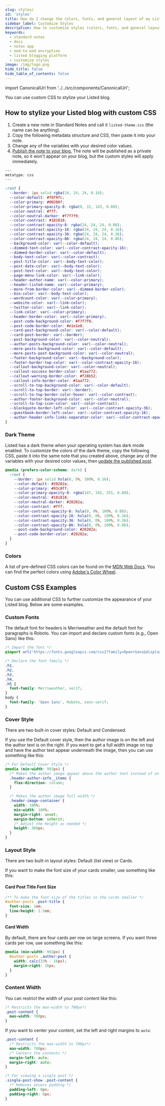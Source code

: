 ```yaml
---
slug: styles/
id: 'styles'
title: How do I change the colors, fonts, and general layout of my Listed blog?
sidebar_label: Customize Styles
description: How to customize styles (colors, fonts, and general layout) of your Listed blog.
keywords:
  - standard notes
  - docs
  - notes app
  - end-to-end encryption
  - listed blogging platform
  - customize styles
image: /img/logo.png
hide_title: false
hide_table_of_contents: false
---
```


<!-- Copied from https://standardnotes.com/help/66/how-do-i-change-the-colors-fonts-and-general-layout-of-my-listed-blog -->

import CanonicalUrl from '../../src/components/CanonicalUrl';

<CanonicalUrl
 canonicalUrl="https://standardnotes.com/help/66/how-do-i-change-the-colors-fonts-and-general-layout-of-my-listed-blog"
/>

You can use custom CSS to stylize your Listed blog.

## How to stylize your Listed blog with custom CSS

1. Create a new note in Standard Notes and call it `listed-theme.css` (the name can be anything).
2. Copy the following metadata structure and CSS, then paste it into your note.
3. Change any of the variables with your desired color values.
4. [Publish the note to your blog.](./publish.md) The note will be published as a private note, so it won't appear on your blog, but the custom styles will apply immediately.

```css
---
metatype: css
---

:root {
  --border: 1px solid rgba(24, 24, 24, 0.16);
  --color-default: #f8f9fc;
  --color-primary: #00208f;
  --color-primary-opacity-8: rgba(0, 32, 143, 0.08);
  --color-neutral: #fff;
  --color-neutral-darker: #f7f7f9;
  --color-contrast: #181818;
  --color-contrast-opacity-8: rgba(24, 24, 24, 0.08);
  --color-contrast-opacity-16: rgba(24, 24, 24, 0.16);
  --color-contrast-opacity-36: rgba(24, 24, 24, 0.36);
  --color-contrast-opacity-86: rgba(24, 24, 24, 0.86);
  --background-color: var(--color-default);
  --dimmed-text-color: var(--color-contrast-opacity-16);
  --dimmed-border-color: var(--color-default);
  --body-text-color: var(--color-contrast);
  --post-title-color: var(--body-text-color);
  --post-date-color: var(--body-text-color);
  --post-text-color: var(--body-text-color);
  --page-menu-link-color: var(--link-color);
  --header-author-name: var(--color-primary);
  --header-listed-name: var(--color-primary);
  --more-from-border-color: var(--dimmed-border-color);
  --bio-color: var(--body-text-color);
  --wordcount-color: var(--color-primary);
  --website-color: var(--link-color);
  --twitter-color: var(--link-color);
  --link-color: var(--color-primary);
  --header-border-color: var(--color-primary);
  --post-code-background-color: #f7f7f9;
  --post-code-border-color: #e1e1e8;
  --card-post-background-color: var(--color-default);
  --card-post-border: var(--border);
  --post-background-color: var(--color-neutral);
  --author-posts-background-color: var(--color-neutral);
  --more-posts-background-color: var(--color-default);
  --more-posts-post-background-color: var(--color-neutral);
  --footer-background-color: var(--background-color);
  --footer-border-top-color: var(--color-contrast-opacity-16);
  --callout-background-color: var(--color-neutral);
  --callout-success-border-color: #1aa772;
  --callout-warning-border-color: #f28b52;
  --callout-info-border-color: #1aa772;
  --scroll-to-top-background-color: var(--color-default);
  --scroll-to-top-border: var(--border);
  --scroll-to-top-border-color-hover: var(--color-contrast);
  --author-footer-background-color: var(--color-neutral);
  --scroll-to-top-icon-color: var(--color-contrast);
  --blockquote-border-left-color: var(--color-contrast-opacity-36);
  --guestbook-border-left-color: var(--color-contrast-opacity-16);
  --author-header-info-links-separator-color: var(--color-contrast-opacity-16);
}
```

### Dark Theme

Listed has a dark theme when your operating system has dark mode enabled. To customize the colors of the dark theme, copy the following CSS, paste it into the same note that you created above, change any of the variables with your desired color values, then [update the published post](/listed/publish/#updating-a-published-post).

```css
@media (prefers-color-scheme: dark) {
  :root {
    --border: 1px solid hsla(0, 0%, 100%, 0.16);
    --color-default: #20202a;
    --color-primary: #93c0ff;
    --color-primary-opacity-8: rgba(147, 192, 255, 0.08);
    --color-neutral: #181818;
    --color-neutral-darker: #20202a;
    --color-contrast: #fff;
    --color-contrast-opacity-8: hsla(0, 0%, 100%, 0.08);
    --color-contrast-opacity-16: hsla(0, 0%, 100%, 0.16);
    --color-contrast-opacity-36: hsla(0, 0%, 100%, 0.36);
    --color-contrast-opacity-86: hsla(0, 0%, 100%, 0.86);
    --post-code-background-color: #20202a;
    --post-code-border-color: #20202a;
  }
}
```

### Colors

A list of pre-defined CSS colors can be found on the [MDN Web Docs](https://developer.mozilla.org/en-US/docs/Web/CSS/color_value).
You can find the perfect colors using [Adobe's Color Wheel](https://color.adobe.com/create/color-wheel).

## Custom CSS Examples

You can use additional CSS to further customize the appearance of your Listed blog. Below are some examples.

### Custom Fonts

The default font for headers is Merriweather and the default font for paragraphs is Roboto. You can import and declare custom fonts (e.g., Open Sans) like this:

```css
/* Import the font */
@import url('https://fonts.googleapis.com/css2?family=Open+Sans&display=swap');

/* Declare the font family */
.h1,
.h2,
.h3,
.h4,
.h5 {
  font-family: Merriweather, serif;
}
body {
  font-family: 'Open Sans', Roboto, sans-serif;
}
```

### Cover Style

There are two built-in cover styles: Default and Condensed.

If you use the Default cover style, then the author image is on the left and the author text is on the right. If you want to get a full width image on top and have the author text appear underneath the image, then you can use something like this:

```css
/* For Default Cover Style */
@media (min-width: 992px) {
  /* Makes the author image appear above the author text instead of on the left */
  .header-author-info__items {
    flex-direction: column;
  }

  /* Makes the author image full width */
  .header-image-container {
    width: 100%;
    min-width: 100%;
    margin-right: unset;
    margin-bottom: inherit;
    /* Adjust the Height as needed */
    height: 368px;
  }
}
```

### Layout Style

There are two built-in layout styles: Default (list view) or Cards.

If you want to make the font size of your cards smaller, use something like this:

#### Card Post Title Font Size

```css
/** To make the font size of the titles in the cards smaller */
#author-posts .post-title {
  font-size: 1em;
  line-height: 1.5em;
}
```

#### Card Width

By default, there are four cards per row on large screens. If you want three cards per row, use something like this:

```css
@media (min-width: 992px) {
  #author-posts .author-post {
    width: calc(33% - 16px);
    margin-right: 16px;
  }
}
```

### Content Width

You can restrict the width of your post content like this:

```css
/* Restricts the max-width to 700px*/
.post-content {
  max-width: 700px;
}
```

If you want to center your content, set the left and right margins to `auto`:

```css
.post-content {
  /* Restricts the max-width to 700px*/
  max-width: 700px;
  /* Centers the contents */
  margin-left: auto;
  margin-right: auto;
}

/* For viewing a single post */
.single-post-show .post-content {
  /* Removes excess padding */
  padding-left: 0px;
  padding-right: 0px;
}
```
